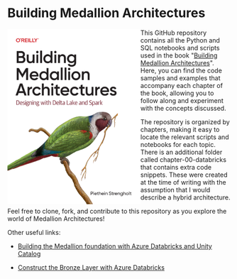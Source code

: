 # Building Medallion Architectures

<img src="assets/cover.png" align="left" width="300" />

This GitHub repository contains all the Python and SQL notebooks and scripts used in the book "[Building Medallion Architectures](https://learning.oreilly.com/library/view/building-medallion-architectures/9781098178826/)". Here, you can find the code samples and examples that accompany each chapter of the book, allowing you to follow along and experiment with the concepts discussed.

The repository is organized by chapters, making it easy to locate the relevant scripts and notebooks for each topic. There is an additional folder called chapter-00-databricks that contains extra code snippets. These were created at the time of writing with the assumption that I would describe a hybrid architecture.

Feel free to clone, fork, and contribute to this repository as you explore the world of Medallion Architectures!

Other useful links:

- [Building the Medallion foundation with Azure Databricks and Unity Catalog](https://medium.com/@piethein/building-the-medallion-foundation-with-azure-databricks-and-unity-catalog-f4b42e7983d1)

- [Construct the Bronze Layer with Azure Databricks](https://medium.com/@piethein/construct-the-bronze-layer-with-azure-databricks-426106a2c11d)